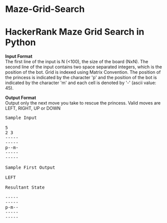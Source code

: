# Maze-Grid-Search
<h1>HackerRank Maze Grid Search in Python</h1>

<b>Input Format</b><br>	
The first line of the input is N (<100), the size of the board (NxN). 
The second line of the input contains two space separated integers, 
which is the position of the bot.
Grid is indexed using Matrix Convention. The position of the princess is indicated by the character 'p' and the 
position of the bot is indicated by the character 'm' and each cell is 
denoted by '-' (ascii value: 45).

<b>Output Format</b><br>
Output only the next move you take to rescue the princess. Valid moves are LEFT, RIGHT, UP or DOWN

<pre>
Sample Input

5
2 3
-----
-----
p--m-
-----
-----

Sample First Output

LEFT

Resultant State

-----
-----
p-m--
-----
-----

</pre>
